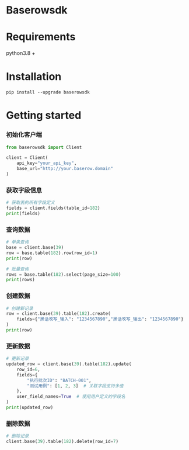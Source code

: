 # Baserowsdk


# Requirements

python3.8 +

# Installation

```shell
pip install --upgrade baserowsdk
```

# Getting started

### 初始化客户端
```python
from baserowsdk import Client

client = Client(
    api_key="your_api_key",
    base_url="http://your.baserow.domain"
)
```

### 获取字段信息
```python
# 获取表的所有字段定义
fields = client.fields(table_id=182)
print(fields)
```

### 查询数据
```python
# 单条查询
base = client.base(39)
row = base.table(182).row(row_id=1)
print(row)

# 批量查询
rows = base.table(182).select(page_size=100)
print(rows)
```

### 创建数据
```python
# 创建新记录
row = client.base(39).table(182).create(
    fields={"黑话改写_输入": "1234567890","黑话改写_输出": "1234567890"}
)
print(row)
```

### 更新数据
```python
# 更新记录
updated_row = client.base(39).table(182).update(
    row_id=6,
    fields={
        "执行批次ID": "BATCH-001",
        "测试用例": [1, 2, 3]  # 关联字段支持多值
    },
    user_field_names=True  # 使用用户定义的字段名
)
print(updated_row)
```

### 删除数据
```python
# 删除记录
client.base(39).table(182).delete(row_id=7)
```